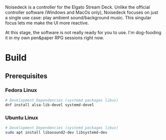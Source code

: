 Noisedeck is a controller for the Elgato Stream Deck. Unlike the official controller software (Windows and MacOs only), Noisedeck focuses on just a single use case: play ambient sound/background music. This singular focus lets me make the UI more reactive.

At this stage, the software is not really ready for you to use. I'm dog-fooding it in my own pen&paper RPG sessions right now.

# Build
## Prerequisites
### Fedora Linux
```bash
# Development Dependencies (systemd packages libuv)
dnf install alsa-lib-devel systemd-devel
```

### Ubuntu Linux
```bash
# Development Dependencies (systemd packages libuv)
sudo apt install libasound2-dev libsystemd-dev
```
